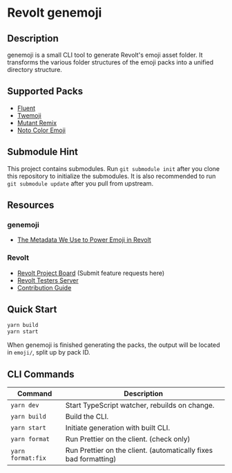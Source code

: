 # Revolt genemoji

## Description

genemoji is a small CLI tool to generate Revolt's emoji asset folder. It transforms the various folder structures of the emoji packs into a unified directory structure.

## Supported Packs

-   [Fluent](https://github.com/microsoft/fluentui-emoji)
-   [Twemoji](https://twemoji.twitter.com)
-   [Mutant Remix](https://mutant.revolt.chat)
-   [Noto Color Emoji](https://fonts.google.com/noto/specimen/Noto+Emoji)

## Submodule Hint

This project contains submodules. Run `git submodule init` after you clone this repository to initialize the submodules.
It is also recommended to run `git submodule update` after you pull from upstream.

## Resources

### genemoji

-   [The Metadata We Use to Power Emoji in Revolt](https://github.com/googlefonts/emoji-metadata)

### Revolt

-   [Revolt Project Board](https://github.com/revoltchat/revolt/discussions) (Submit feature requests here)
-   [Revolt Testers Server](https://app.revolt.chat/invite/Testers)
-   [Contribution Guide](https://developers.revolt.chat/contributing)

## Quick Start

```sh
yarn build
yarn start
```

When genemoji is finished generating the packs, the output will be located in `emoji/`, split up by pack ID.

## CLI Commands

| Command           | Description                                                      |
| ----------------- | ---------------------------------------------------------------- |
| `yarn dev`        | Start TypeScript watcher, rebuilds on change.                    |
| `yarn build`      | Build the CLI.                                                   |
| `yarn start`      | Initiate generation with built CLI.                              |
| `yarn format`     | Run Prettier on the client. (check only)                         |
| `yarn format:fix` | Run Prettier on the client. (automatically fixes bad formatting) |
